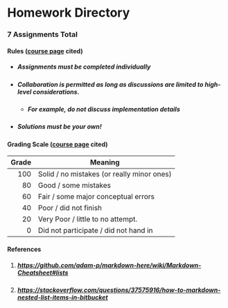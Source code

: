 # Homework Directory
### 7 Assignments Total
#### Rules ([course page](https://harvard-iacs.github.io/2020-CS107/pages/coursework.html#hw) cited)
* ##### Assignments must be completed individually
* ##### Collaboration is permitted as long as discussions are limited to high-level considerations.
	* ##### For example, do not discuss implementation details
* ##### Solutions *must* be your own!
#### Grading Scale ([course page](https://harvard-iacs.github.io/2020-CS107/pages/coursework.html#hw) cited)
| Grade  | Meaning                                    |
| -----: | ------------------------------------------ |
| 100    | Solid / no mistakes (or really minor ones) |
| 80     | Good / some mistakes                       |
| 60     | Fair / some major conceptual errors        |
| 40     | Poor / did not finish                      |
| 20     | Very Poor / little to no attempt.          |
| 0      | Did not participate / did not hand in      |
#### References
1. ##### https://github.com/adam-p/markdown-here/wiki/Markdown-Cheatsheet#lists
2. ##### https://stackoverflow.com/questions/37575916/how-to-markdown-nested-list-items-in-bitbucket
